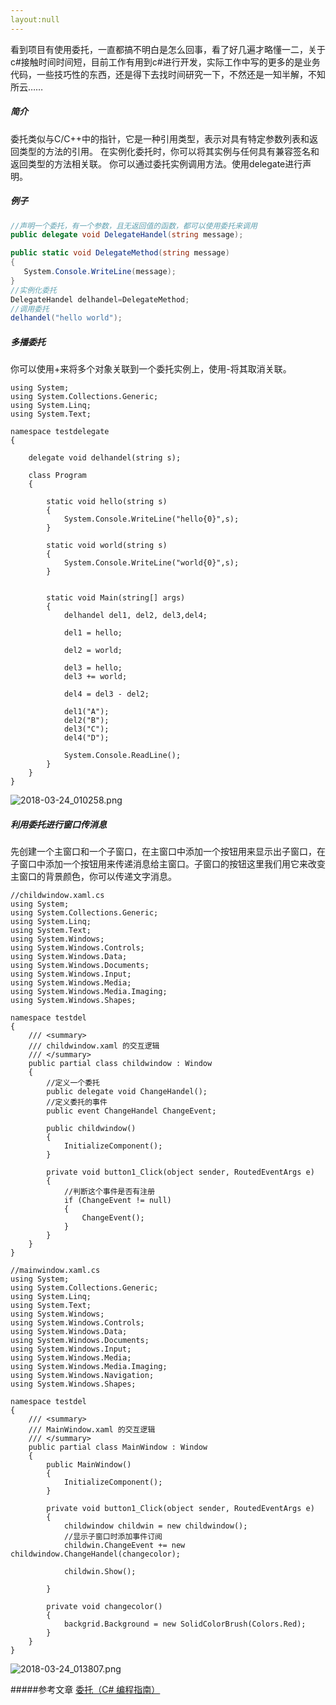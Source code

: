 ```yaml
---
layout:null
---
```

看到项目有使用委托，一直都搞不明白是怎么回事，看了好几遍才略懂一二，关于c#接触时间时间短，目前工作有用到c#进行开发，实际工作中写的更多的是业务代码，一些技巧性的东西，还是得下去找时间研究一下，不然还是一知半解，不知所云……

##### 简介
委托类似与C/C++中的指针，它是一种引用类型，表示对具有特定参数列表和返回类型的方法的引用。 在实例化委托时，你可以将其实例与任何具有兼容签名和返回类型的方法相关联。 你可以通过委托实例调用方法。使用delegate进行声明。

##### 例子
```c#
//声明一个委托，有一个参数，且无返回值的函数，都可以使用委托来调用
public delegate void DelegateHandel(string message);

public static void DelegateMethod(string message)
{
   System.Console.WriteLine(message);
}
//实例化委托
DelegateHandel delhandel=DelegateMethod;
//调用委托
delhandel("hello world");
```
##### 多播委托
你可以使用+来将多个对象关联到一个委托实例上，使用-将其取消关联。
```
using System;
using System.Collections.Generic;
using System.Linq;
using System.Text;

namespace testdelegate
{

    delegate void delhandel(string s);

    class Program
    {

        static void hello(string s) 
        {
            System.Console.WriteLine("hello{0}",s);
        }

        static void world(string s)
        {
            System.Console.WriteLine("world{0}",s);
        }


        static void Main(string[] args)
        {
            delhandel del1, del2, del3,del4;

            del1 = hello;

            del2 = world;

            del3 = hello;
            del3 += world;

            del4 = del3 - del2;

            del1("A");
            del2("B");
            del3("C");
            del4("D");

            System.Console.ReadLine();
        }
    }
}

```
![2018-03-24_010258.png](https://upload-images.jianshu.io/upload_images/3956112-c8a64e4a5a4ac82f.png?imageMogr2/auto-orient/strip%7CimageView2/2/w/1240)

##### 利用委托进行窗口传消息
先创建一个主窗口和一个子窗口，在主窗口中添加一个按钮用来显示出子窗口，在子窗口中添加一个按钮用来传递消息给主窗口。子窗口的按钮这里我们用它来改变主窗口的背景颜色，你可以传递文字消息。
```
//childwindow.xaml.cs
using System;
using System.Collections.Generic;
using System.Linq;
using System.Text;
using System.Windows;
using System.Windows.Controls;
using System.Windows.Data;
using System.Windows.Documents;
using System.Windows.Input;
using System.Windows.Media;
using System.Windows.Media.Imaging;
using System.Windows.Shapes;

namespace testdel
{
    /// <summary>
    /// childwindow.xaml 的交互逻辑
    /// </summary>
    public partial class childwindow : Window
    {
        //定义一个委托
        public delegate void ChangeHandel();
        //定义委托的事件
        public event ChangeHandel ChangeEvent; 

        public childwindow()
        {
            InitializeComponent();
        }

        private void button1_Click(object sender, RoutedEventArgs e)
        {
            //判断这个事件是否有注册
            if (ChangeEvent != null) 
            {
                ChangeEvent();
            }
        }
    }
}

```
```
//mainwindow.xaml.cs
using System;
using System.Collections.Generic;
using System.Linq;
using System.Text;
using System.Windows;
using System.Windows.Controls;
using System.Windows.Data;
using System.Windows.Documents;
using System.Windows.Input;
using System.Windows.Media;
using System.Windows.Media.Imaging;
using System.Windows.Navigation;
using System.Windows.Shapes;

namespace testdel
{
    /// <summary>
    /// MainWindow.xaml 的交互逻辑
    /// </summary>
    public partial class MainWindow : Window
    {
        public MainWindow()
        {
            InitializeComponent();
        }

        private void button1_Click(object sender, RoutedEventArgs e)
        {
            childwindow childwin = new childwindow();
            //显示子窗口时添加事件订阅
            childwin.ChangeEvent += new childwindow.ChangeHandel(changecolor);

            childwin.Show();

        }

        private void changecolor()
        {
            backgrid.Background = new SolidColorBrush(Colors.Red);
        }
    }
}

```
![2018-03-24_013807.png](https://upload-images.jianshu.io/upload_images/3956112-92cf5f8f0006ef46.png?imageMogr2/auto-orient/strip%7CimageView2/2/w/1240)

#####参考文章
[委托（C# 编程指南）](https://docs.microsoft.com/zh-cn/dotnet/csharp/programming-guide/delegates/)
